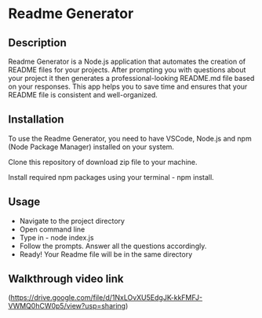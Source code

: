 # Readme Generator

## Description

Readme Generator is a Node.js application that automates the creation of README files for your projects. After prompting you with questions about your project it then generates a professional-looking README.md file based on your responses. This app helps you to save time and ensures that your README file is consistent and well-organized.

## Installation

To use the Readme Generator, you need to have VSCode, Node.js and npm (Node Package Manager) installed on your system. 

Clone this repository of download zip file to your machine.

Install required npm packages using your terminal - npm install.

## Usage

- Navigate to the project directory
- Open command line
- Type in - node index.js
- Follow the prompts. Answer all the questions accordingly.
- Ready! Your Readme file will be in the same directory 

## Walkthrough video link

(https://drive.google.com/file/d/1NxLOvXU5EdgJK-kkFMFJ-VWMQ0hCW0p5/view?usp=sharing)

